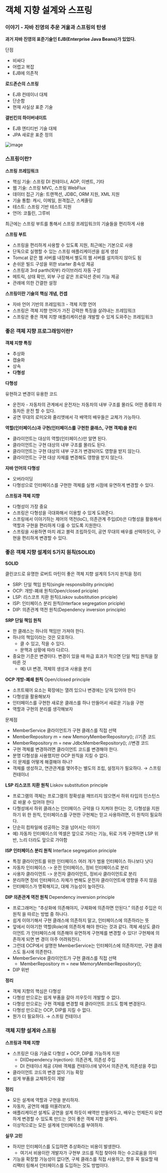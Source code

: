 # 객체 지향 설계와 스프링

### 이야기 - 자바 진영의 추운 겨울과 스프링의 탄생

**과거 자바 진영의 표준기술인 EJB(Enterprise Java Beans)가 있었다.**

단점

- 비싸다
- 어렵고 복잡
- EJB에 의존적

**로드존슨의 스프링**

- EJB 컨테이너 대체
- 단순함
- 현재 사실상 표준 기술

**갤빈킨의 하이버네이트**

- EJB 엔티티빈 기술 대체
- JPA 새로운 표준 정의

![image](https://user-images.githubusercontent.com/106286686/207037475-82aa5b7c-92de-414d-9aed-c223f30dedc2.png)

### 스프링이란?

**스프링 프레임워크**

- 핵심 기술: 스프링 DI 컨테이너, AOP, 이벤트, 기타
- 웹 기술: 스프링 MVC, 스프링 WebFlux
- 데이터 접근 기술: 트랜잭션, JDBC, ORM 지원, XML 지원
- 기술 통합: 캐시, 이메일, 원격접근, 스케줄링
- 테스트: 스프링 기반 테스트 지원
- 언어: 코틀린, 그루비

최근에는 스프링 부트를 통해서 스프링 프레임워크의 기술들을 편리하게 사용

**스프링 부트**

- 스프링을 편리하게 사용할 수 있도록 지원, 최근에는 기본으로 사용
- 단독으로 실행할 수 있는 스프링 애플리케이션을 쉽게 생성
- Tomcat 같은 웹 서버를 내장해서 별도의 웹 서버를 설치하지 않아도 됨
- 손쉬운 빌드 구성을 위한 starter 종속성 제공
- 스프링과 3rd parth(외부) 라이브러리 자동 구성
- 메트릭, 상태 확인, 외부 구성 같은 프로덕션 준비 기능 제공
- 관례에 의한 간결한 설정

**스프링이란 기술의 핵심 개념, 컨셉**

- 자바 언어 기반의 프레임워크 - 객체 지향 언어
- 스프링은 객체 지향 언어가 가진 강력한 특징을 살려내는 프레임워크
- 스프링은 좋은 객체 지향 애플리케이션을 개발할 수 있게 도와주는 프레임워크

### 좋은 객체 지향 프로그래밍이란?

**객체 지향 특징**

- 추상화
- 캡슐화
- 상속
- **다형성**

**다형성**

유현하고 변경이 유용한 코드

- 운전자 - 자동차의 관계에서 운전자는 자동차의 내부 구조를 몰라도 어떤 종류의 자동차든 운전 할 수 있다.
- 공연 무대의 로미오와 줄리엣에서 각 배역의 배우들은 교체가 가능하다.

**역할(인터페이스)과 구현(인터페이스를 구현한 클래스, 구현 객체)을 분리**

- 클라이언트는 대상의 역할(인터페이스)만 알면 된다.
- 클라이언트는 구현 대상의 내부 구조를 몰라도 된다.
- 클라이언트는 구현 대상의 내부 구조가 변경되어도 영향을 받지 않는다.
- 클라이언트는 구현 대상 자체를 변경해도 영향을 받지 않는다.

**자바 언어의 다형성**

- 오버라이딩
- 다형성으로 인터페이스를 구현한 객체를 실행 시점에 유연하게 변경할 수 있다.

**스프링과 객체 지향**

- 다형성이 가장 중요
- 스프링은 다형성을 극대화해서 이용할 수 있게 도와준다.
- 스프링에서 이야기하는 제어의 역전(IoC), 의존관계 주입(DI)은 다형성을 활용해서 역할과 구현을 편리하게 다룰 수 있도록 지원한다.
- 스프링을 사용하면 마치 레고 블럭 조립하듯이, 공연 무대의 배우를 선택하듯이, 구현을 편리하게 변경할 수 있다.

### 좋은 객체 지향 설계의 5가지 원칙(SOLID)

**SOLID**

클린코드로 유명한 로버트 마틴이 좋은 객체 지향 설계의 5가지 원칙을 정리

- SRP: 단일 책임 원칙(single responsibility principle)
- OCP: 개방-폐쇄 원칙(Open/closed priciple)
- LSP: 리스코프 치환 원칙(Liskov subsititution priciple)
- ISP: 인터페이스 분리 원칙(Interface segregation priciple)
- DIP: 의존관계 역전 원칙(Dependency inversion principle)

**SRP 단일 책임 원칙**

- 한 클래스는 하나의 책임만 가져야 한다.
- 하나의 책임이라는 것은 모호하다.
    - 클 수 있고, 작을 수 있다.
    - 문맥과 상황에 따라 다르다.
- 중요한 기준은 변경이다. 변경이 있을 때 파급 효과가 적으면 단일 책임 원칙을 잘 따른 것
    - 예) UI 변경, 객체의 생성과 사용을 분리

**OCP 개방-폐쇄 원칙**
Open/closed principle

- 소프트웨어 요소는 확장에는 열려 있으나 변경에는 닫혀 있어야 한다
- 다형성을 활용해보자
- 인터페이스를 구현한 새로운 클래스를 하나 만들어서 새로운 기능을 구현
- 역할과 구현의 분리를 생각해보자

문제점

- MemberService 클라이언트가 구현 클래스를 직접 선택
- MemberRepository m = new MemoryMemberRepository(); //기존 코드
- MemberRepository m = new JdbcMemberRepository(); //변경 코드
- 구현 객체를 변경하려면 클라이언트 코드를 변경해야 한다.
- 분명 다형성을 사용했지만 OCP 원칙을 지킬 수 없다.
- 이 문제를 어떻게 해결해야 하나?
- 객체를 생성하고, 연관관계를 맺어주는 별도의 조립, 설정자가 필요하다. → 스프링 컨테이너

**LSP 리스코프 치환 원칙**
Liskov substitution principle

- 프로그램의 객체는 프로그램의 정확성을 깨뜨리지 않으면서 하위 타입의 인스턴스로 바꿀
수 있어야 한다
- 다형성에서 하위 클래스는 인터페이스 규약을 다 지켜야 한다는 것, 다형성을 지원하기 위
한 원칙, 인터페이스를 구현한 구현체는 믿고 사용하려면, 이 원칙이 필요하다.
- 단순히 컴파일에 성공하는 것을 넘어서는 이야기
- 예) 자동차 인터페이스의 엑셀은 앞으로 가라는 기능, 뒤로 가게 구현하면 LSP 위반, 느리
더라도 앞으로 가야함

**ISP 인터페이스 분리 원칙**
Interface segregation principle

- 특정 클라이언트를 위한 인터페이스 여러 개가 범용 인터페이스 하나보다 낫다
- 자동차 인터페이스 -> 운전 인터페이스, 정비 인터페이스로 분리
- 사용자 클라이언트 -> 운전자 클라이언트, 정비사 클라이언트로 분리
- 분리하면 정비 인터페이스 자체가 변해도 운전자 클라이언트에 영향을 주지 않음
- 인터페이스가 명확해지고, 대체 가능성이 높아진다.

**DIP 의존관계 역전 원칙**
Dependency inversion principle

- 프로그래머는 “추상화에 의존해야지, 구체화에 의존하면 안된다.” 의존성 주입은 이 원칙
을 따르는 방법 중 하나다.
- 쉽게 이야기해서 구현 클래스에 의존하지 말고, 인터페이스에 의존하라는 뜻
- 앞에서 이야기한 역할(Role)에 의존하게 해야 한다는 것과 같다. 객체 세상도 클라이언트
가 인터페이스에 의존해야 유연하게 구현체를 변경할 수 있다! 구현체에 의존하게 되면 변
경이 아주 어려워진다.
- 그런데 OCP에서 설명한 MemberService는 인터페이스에 의존하지만, 구현 클래스도
동시에 의존한다.
- MemberService 클라이언트가 구현 클래스를 직접 선택
    - MemberRepository m = new MemoryMemberRepository();
- DIP 위반

**정리**

- 객체 지향의 핵심은 다형성
- 다형성 만으로는 쉽게 부품을 갈아 끼우듯이 개발할 수 없다.
- 다형성 만으로는 구현 객체를 변경할 때 클라이언트 코드도 함께 변경된다.
- 다형성 만으로는 OCP, DIP를 지킬 수 없다.
- 뭔가 더 필요하다. → 스프링 컨테이너

### 객체 지향 설계와 스프링

**스프링과 객체 지향**

- 스프링은 다음 기술로 다형성 + OCP, DIP를 가능하게 지원
    - DI(Dependency Injection): 의존관계, 의존성 주입
    - DI 컨테이너 제공 (자바 객체를 컨테이너에 넣어서 의존관계, 의존성을 주입)
- 클라이언트 코드의 변경 없이 기능 확장
- 쉽게 부품을 교체하듯이 개발

**정리**

- 모든 설계에 역할과 구현을 분리하자.
- 자동차, 공연의 예를 떠올려보자.
- 애플리케이션 설계도 공연을 설계 하듯이 배역만 만들어두고, 배우는 언제든지 유연하게
변경할 수 있도록 만드는 것이 좋은 객체 지향 설계다.
- 이상적으로는 모든 설계에 인터페이스를 부여하자.

**실무 고민**

- 하지만 인터페이스를 도입하면 추상화라는 비용이 발생한다.
    - 여기서 비용이란 개발자가 구현부 코드를 직접 찾아야 하는 수고로움을 의미
- 기능을 확장할 가능성이 없다면, 구체 클래스를 직접 사용하고, 향후 꼭 필요할 때 리팩터
링해서 인터페이스를 도입하는 것도 방법이다.

